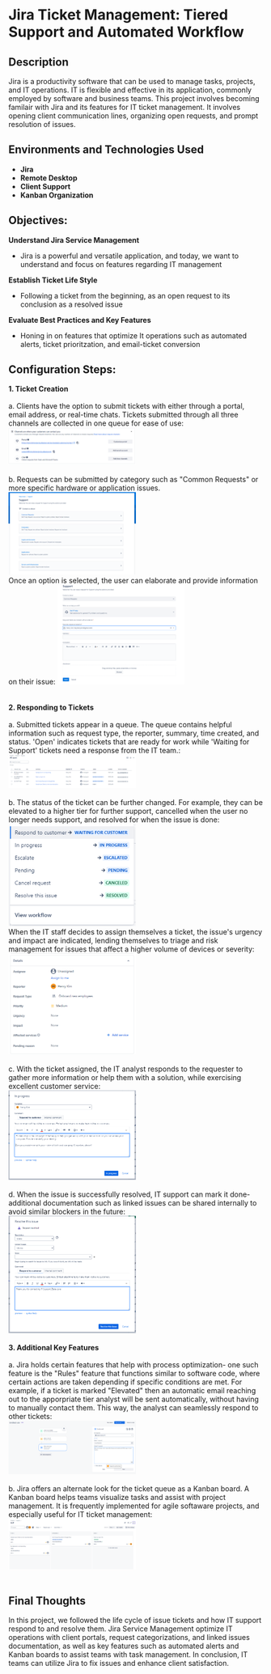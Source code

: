<h1>Jira Ticket Management: Tiered Support and Automated Workflow</h1>


<h2>Description</h2>
Jira is a productivity software that can be used to manage tasks, projects, and IT operations. IT is flexible and effective in its application, commonly employed by software and business teams. This project involves becoming familair with Jira and its features for IT ticket management. It involves opening client communication lines, organizing open requests, and prompt resolution of issues. 
<br/>


<h2>Environments and Technologies Used</h2>

- <b>Jira</b>
- <b>Remote Desktop</b>
- <b>Client Support</b>
- <b>Kanban Organization</b>

<h2>Objectives:</h2>

<b>Understand Jira Service Management</b>
- Jira is a powerful and versatile application, and today, we want to understand and focus on features regarding IT management 

<b>Establish Ticket Life Style</b>
- Following a ticket from the beginning, as an open request to its conclusion as a resolved issue
 
<b>Evaluate Best Practices and Key Features</b>
- Honing in on features that optimize It operations such as automated alerts, ticket prioritzation, and email-ticket conversion 


<h2>Configuration Steps:</h2>

__1. Ticket Creation__ <br/>
<br/>
a. Clients have the option to submit tickets with either through a portal, email address, or real-time chats. Tickets submitted through all three channels are collected in one queue for ease of use: <br/>
<img src="https://github.com/henrykim-projects/jira_ticketmanagement/blob/e363cb21fc788ab0b725805b2dfb69e86f742928/images/jira_1.PNG" height="50%" width="50%" alt="Disk Sanitization Steps"/>
<br/> 
<br/>
b. Requests can be submitted by category such as "Common Requests" or more specific hardware or application issues. <br/>
<img src="https://github.com/henrykim-projects/jira_ticketmanagement/blob/4111203b8a55746b597952c64a6fc1b12c7e2622/images/jira_2.PNG" height="50%" width="50%" alt="Disk Sanitization Steps"/>
<br /> 
Once an option is selected, the user can elaborate and provide information on their issue:
<img src="https://github.com/henrykim-projects/jira_ticketmanagement/blob/4111203b8a55746b597952c64a6fc1b12c7e2622/images/jira_3.PNG" height="50%" width="50%" alt="Disk Sanitization Steps"/>
<br />  
<br />
__2. Responding to Tickets__ <br/>
<br/>
a. Submitted tickets appear in a queue. The queue contains helpful information such as request type, the reporter, summary, time created, and status. 'Open' indicates tickets that are ready for work while 'Waiting for Support' tickets need a response from the IT team.: <br/>
<img src="https://github.com/henrykim-projects/jira_ticketmanagement/blob/9f40d4fe26704066f4697824795eda5001725df0/images/jira_6.PNG" height="50%" width="50%" alt="Disk Sanitization Steps"/>
<br/> 
<br/>
b. The status of the ticket can be further changed. For example, they can be elevated to a higher tier for further support, cancelled when the user no longer needs support, and resolved for when the issue is done: <br/>
<img src="https://github.com/henrykim-projects/jira_ticketmanagement/blob/02921ef59197addbe046df564ca11e07da68fc4c/images/jira_14.PNG" height="50%" width="50%" alt="Disk Sanitization Steps"/>
<br/> 
When the IT staff decides to assign themselves a ticket, the issue's urgency and impact are indicated, lending themselves to triage and risk management for issues that affect a higher volume of devices or severity:  
<img src="https://github.com/henrykim-projects/jira_ticketmanagement/blob/02921ef59197addbe046df564ca11e07da68fc4c/images/jira_7.PNG" height="50%" width="50%" alt="Disk Sanitization Steps"/>
<br/> 
<br/>
c. With the ticket assigned, the IT analyst responds to the requester to gather more information or help them with a solution, while exercising excellent customer service:<br/>
<img src="https://github.com/henrykim-projects/jira_ticketmanagement/blob/ebd7f1915813c0daec27e553013ab0bce1b65b0d/images/jira_9.PNG" height="50%" width="50%" alt="Disk Sanitization Steps"/>
<br/> 
<br/>
d. When the issue is successfully resolved, IT support can mark it done- additional documentation such as linked issues can be shared internally to avoid similar blockers in the future: <br/>
<img src="https://github.com/henrykim-projects/jira_ticketmanagement/blob/e7729dd9f15b0c4675654603a3bbf16869b7b023/images/jira_10.PNG" height="50%" width="50%" alt="Disk Sanitization Steps"/>
<br/> 
<br/>
__3. Additional Key Features__ <br/>
<br/>
a. Jira holds certain features that help with process optimization- one such feature is the "Rules" feature that functions similar to software code, where certain actions are taken depending if specific conditions are met. For example, if a ticket is marked "Elevated" then an automatic email reaching out to the apporpriate tier analyst will be sent automatically, without having to manually contact them. This way, the analyst can seamlessly respond to other tickets: <br/>
<img src="https://github.com/henrykim-projects/jira_ticketmanagement/blob/e9d326033aad9106e163bf0d38395cd17fcd66af/images/jira_11.PNG" height="50%" width="50%" alt="Disk Sanitization Steps"/>
<br/> 
<br/>
b. Jira offers an alternate look for the ticket queue as a Kanban board. A Kanban board helps teams visualize tasks and assist with project management. It is frequently implemented for agile softaware projects, and especially useful for IT ticket management: <br/>
<img src="https://github.com/henrykim-projects/jira_ticketmanagement/blob/0b8de474fb3a309dd8585268a320dbe95f96eb74/images/jira_12.PNG" height="50%" width="50%" alt="Disk Sanitization Steps"/>
<br/> 
<br/>
</p>

<h2>Final Thoughts</h2>
In this project, we followed the life cycle of issue tickets and how IT support respond to and resolve them. Jira Service Management optimize IT operations with client portals, request categorizations, and linked issues documentation, as well as key features such as automated alerts and Kanban boards to assist teams with task management. In conclusion, IT teams can utilize Jira to fix issues and enhance client satisfaction. 
<br><br/>
<!--
 ```diff
- text in red
+ text in green
! text in orange
# text in gray
@@ text in purple (and bold)@@
```
--!>
